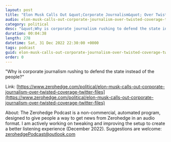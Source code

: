 ```yaml
---
layout: post
title: "Elon Musk Calls Out &quot;Corporate Journalism&quot; Over Twisted Coverage Of His 'Twitter Files'"
audio: elon-musk-calls-out-corporate-journalism-over-twisted-coverage-twitter-files-6
category: political
desc: "&quot;Why is corporate journalism rushing to defend the state instead of the people?&quot;"
duration: 00:04:38
length: 278
datetime: Sat, 31 Dec 2022 22:30:00 +0000
tags: podcast
guid: elon-musk-calls-out-corporate-journalism-over-twisted-coverage-twitter-files-0
order: 0
---
```

&quot;Why is corporate journalism rushing to defend the state instead of the people?&quot;

Link: [https://www.zerohedge.com/political/elon-musk-calls-out-corporate-journalism-over-twisted-coverage-twitter-files](https://www.zerohedge.com/political/elon-musk-calls-out-corporate-journalism-over-twisted-coverage-twitter-files)

About: The Zerohedge Podcast is a non-commercial, automated program, designed to give people a way to get news from Zerohedge in an audio format.  I am actively working on tweaking and improving the setup to create a better listening experience (December 2022).  Suggestions are welcome: [zerohedgePodcast@outlook.com](mailto:zerohedgePodcast@outlook.com)